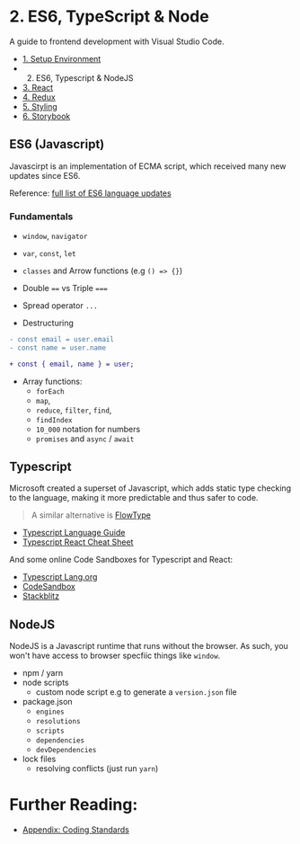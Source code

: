 # 2. ES6, TypeScript & Node

A guide to frontend development with Visual Studio Code.

- [1. Setup Environment](./1-SetupEnvironment.md)
- 2. ES6, Typescript & NodeJS
- [3. React](./3-React.md)
- [4. Redux](./4-Redux.md)
- [5. Styling](./5-Styling.md)
- [6. Storybook](./6-Storybook.md)

## ES6 (Javascript)

Javascirpt is an implementation of ECMA script, which received many new updates since ES6.

Reference: [full list of ES6 language updates](https://github.com/lukehoban/es6features)

### Fundamentals

- `window`, `navigator`
- `var`, `const`, `let`
- `classes` and Arrow functions (e.g `() => {}`)
- Double `==` vs Triple `===`
- Spread operator `...`

- Destructuring

```diff
- const email = user.email
- const name = user.name

+ const { email, name } = user;
```

- Array functions:
  - `forEach`
  - `map`,
  - `reduce`, `filter`, `find`,
  - `findIndex`
  - `10_000` notation for numbers
  - `promises` and `async` / `await`

## Typescript

Microsoft created a superset of Javascript, which adds static type checking to the language, making it more predictable and thus safer to code.

> A similar alternative is [FlowType]()

- [Typescript Language Guide]()
- [Typescript React Cheat Sheet](https://github.com/typescript-cheatsheets/react)

And some online Code Sandboxes for Typescript and React:

- [Typescript Lang.org](https://www.typescriptlang.org/play?#code/JYWwDg9gTgLgBAKjgQwM5wEoFNkGN4BmUEIcA5FDvmQNwCwAUKJLHAN5wCuqWAyjMhhYANFx4BRAgSz44AXzhES5Snhi1GjLAA8W8XBAB2qeAGEInQ0KjjtycABsscALxwAFAEpXAPnaM4OANjeABtA0sYUR4Yc0iAXVcxPgEhdwAGT3oGAOTJaXx3L19-BkDAgBMIXE4QLCsAOhhgGCckgAMATQsgh2BcAGssCrgAEjYIqwVmutR27MC5LM0yuEoYTihDD1zAgB4K4AA3H13yvbAfbs5e-qGRiYspuBmsVD2Aekuz-YAjThgMCMcCMpj6gxcbGKLj8MTiVnck3gAGo4ABGTxyU6rcrlMF3OB1H5wT7-QFGbG4z6HE65ZYMOSMIA)
- [CodeSandbox](https://codesandbox.io/s/react-ts?utm_source=dotnew)
- [Stackblitz](https://stackblitz.com/edit/react-typescript-base)

## NodeJS

NodeJS is a Javascript runtime that runs without the browser. As such, you won't have access to browser specfiic things like `window`.

- npm / yarn
- node scripts
  - custom node script e.g to generate a `version.json` file
- package.json
  - `engines`
  - `resolutions`
  - `scripts`
  - `dependencies`
  - `devDependencies`
- lock files
  - resolving conflicts (just run `yarn`)

# Further Reading:

- [Appendix: Coding Standards](./appendix/CodingStandards.md)